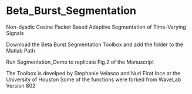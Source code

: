 # Beta_Burst_Segmentation
Non-dyadic Cosine Packet Based Adaptive Segmentation of Time-Varying Signals

Download the Beta Burst Segmentation Toolbox and add the folder to the Matlab Path

Run Segmentation_Demo to replicate Fig.2 of the Manuscript

The Toolbox is develped by Stephanie Velasco and Nuri Firat Ince at the University of Houston
Some of the functions were forked from WaveLab Version 802
